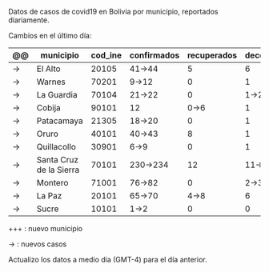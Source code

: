 Datos de casos de covid19 en Bolivia por municipio, reportados diariamente.

Cambios en el último día:


<table>
<thead>
<tr class="header"><th>@@</th><th>municipio</th><th>cod_ine</th><th>confirmados</th><th>recuperados</th><th>decesos</th></tr>
</thead>
<tbody>
<tr class="modify"><td class="modify">→</td><td>El Alto</td><td>20105</td><td class="modify">41→44</td><td>5</td><td>6</td></tr>
<tr class="modify"><td class="modify">→</td><td>Warnes</td><td>70201</td><td class="modify">9→12</td><td>0</td><td>1</td></tr>
<tr class="modify"><td class="modify">→</td><td>La Guardia</td><td>70104</td><td class="modify">21→22</td><td>0</td><td class="modify">1→2</td></tr>
<tr class="modify"><td class="modify">→</td><td>Cobija</td><td>90101</td><td>12</td><td class="modify">0→6</td><td>1</td></tr>
<tr class="modify"><td class="modify">→</td><td>Patacamaya</td><td>21305</td><td class="modify">18→20</td><td>0</td><td>1</td></tr>
<tr class="modify"><td class="modify">→</td><td>Oruro</td><td>40101</td><td class="modify">40→43</td><td>8</td><td>1</td></tr>
<tr class="modify"><td class="modify">→</td><td>Quillacollo</td><td>30901</td><td class="modify">6→9</td><td>0</td><td>1</td></tr>
<tr class="modify"><td class="modify">→</td><td>Santa Cruz de la Sierra</td><td>70101</td><td class="modify">230→234</td><td>12</td><td class="modify">11→12</td></tr>
<tr class="modify"><td class="modify">→</td><td>Montero</td><td>71001</td><td class="modify">76→82</td><td>0</td><td class="modify">2→3</td></tr>
<tr class="modify"><td class="modify">→</td><td>La Paz</td><td>20101</td><td class="modify">65→70</td><td class="modify">4→8</td><td>6</td></tr>
<tr class="modify"><td class="modify">→</td><td>Sucre</td><td>10101</td><td class="modify">1→2</td><td>0</td><td>0</td></tr>
</tbody>
</table>

+++ : nuevo municipio

→ : nuevos casos

Actualizo los datos a medio día (GMT-4) para el día anterior.
